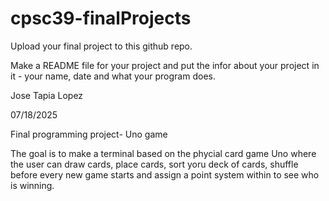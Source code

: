 # cpsc39-finalProjects

Upload your final project to this github repo.

Make a README file for your project and put the infor about your project in it - your name, date and what your program does.

Jose Tapia Lopez

07/18/2025

Final programming project- Uno game

The goal is to make a terminal based on the phycial card game Uno where the user can draw cards, place cards, 
sort yoru deck of cards, shuffle before every new game starts and assign a point system within to see who is winning. 
